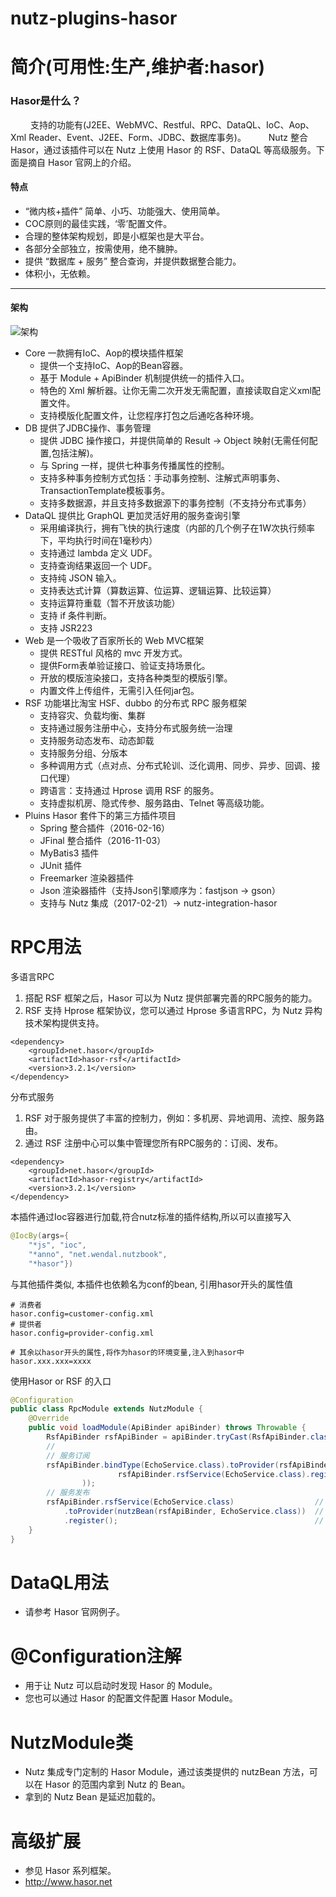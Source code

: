 nutz-plugins-hasor
==================================

简介(可用性:生产,维护者:hasor)
==================================


### Hasor是什么？

&emsp;&emsp; 支持的功能有(J2EE、WebMVC、Restful、RPC、DataQL、IoC、Aop、Xml Reader、Event、J2EE、Form、JDBC、数据库事务)。
&emsp;&emsp; Nutz 整合 Hasor，通过该插件可以在 Nutz 上使用 Hasor 的 RSF、DataQL 等高级服务。下面是摘自 Hasor 官网上的介绍。

#### 特点

- “微内核+插件” 简单、小巧、功能强大、使用简单。
- COC原则的最佳实践，‘零’配置文件。
- 合理的整体架构规划，即是小框架也是大平台。
- 各部分全部独立，按需使用，绝不臃肿。
- 提供 “数据库 + 服务” 整合查询，并提供数据整合能力。
- 体积小，无依赖。

----------
#### 架构
![架构](http://files.hasor.net/uploader/20170609/155318/CC2_403A_3BD5_D581.jpg "架构")

- Core 一款拥有IoC、Aop的模块插件框架
    - 提供一个支持IoC、Aop的Bean容器。
    - 基于 Module + ApiBinder 机制提供统一的插件入口。
    - 特色的 Xml 解析器。让你无需二次开发无需配置，直接读取自定义xml配置文件。
    - 支持模版化配置文件，让您程序打包之后通吃各种环境。
- DB 提供了JDBC操作、事务管理
    - 提供 JDBC 操作接口，并提供简单的 Result -> Object 映射(无需任何配置,包括注解)。
    - 与 Spring 一样，提供七种事务传播属性的控制。
    - 支持多种事务控制方式包括：手动事务控制、注解式声明事务、TransactionTemplate模板事务。
    - 支持多数据源，并且支持多数据源下的事务控制（不支持分布式事务）
- DataQL 提供比 GraphQL 更加灵活好用的服务查询引擎
    - 采用编译执行，拥有飞快的执行速度（内部的几个例子在1W次执行频率下，平均执行时间在1毫秒内）
    - 支持通过 lambda 定义 UDF。
    - 支持查询结果返回一个 UDF。
    - 支持纯 JSON 输入。
    - 支持表达式计算（算数运算、位运算、逻辑运算、比较运算）
    - 支持运算符重载（暂不开放该功能）
    - 支持 if 条件判断。
    - 支持 JSR223
- Web 是一个吸收了百家所长的 Web MVC框架
    - 提供 RESTful 风格的 mvc 开发方式。
    - 提供Form表单验证接口、验证支持场景化。
    - 开放的模版渲染接口，支持各种类型的模版引擎。
    - 内置文件上传组件，无需引入任何jar包。
- RSF 功能堪比淘宝 HSF、dubbo 的分布式 RPC 服务框架
    - 支持容灾、负载均衡、集群
    - 支持通过服务注册中心，支持分布式服务统一治理
    - 支持服务动态发布、动态卸载
    - 支持服务分组、分版本
    - 多种调用方式（点对点、分布式轮训、泛化调用、同步、异步、回调、接口代理）
    - 跨语言：支持通过 Hprose 调用 RSF 的服务。
    - 支持虚拟机房、隐式传参、服务路由、Telnet 等高级功能。
- Pluins Hasor 套件下的第三方插件项目
    - Spring 整合插件（2016-02-16）
    - JFinal 整合插件（2016-11-03）
    - MyBatis3 插件
    - JUnit 插件
    - Freemarker 渲染器插件
    - Json 渲染器插件（支持Json引擎顺序为：fastjson -> gson）
    - 支持与 Nutz 集成（2017-02-21）-> nutz-integration-hasor




RPC用法
==================================

多语言RPC
1. 搭配 RSF 框架之后，Hasor 可以为 Nutz 提供部署完善的RPC服务的能力。
2. RSF 支持 Hprose 框架协议，您可以通过 Hprose 多语言RPC，为 Nutz 异构技术架构提供支持。

```
<dependency>
    <groupId>net.hasor</groupId>
    <artifactId>hasor-rsf</artifactId>
    <version>3.2.1</version>
</dependency>
```

分布式服务
1. RSF 对于服务提供了丰富的控制力，例如：多机房、异地调用、流控、服务路由。
2. 通过 RSF 注册中心可以集中管理您所有RPC服务的：订阅、发布。
```
<dependency>
    <groupId>net.hasor</groupId>
    <artifactId>hasor-registry</artifactId>
    <version>3.2.1</version>
</dependency>
```

本插件通过Ioc容器进行加载,符合nutz标准的插件结构,所以可以直接写入

```java
@IocBy(args={
	"*js", "ioc",
	"*anno", "net.wendal.nutzbook",
	"*hasor"})
```

与其他插件类似, 本插件也依赖名为conf的bean, 引用hasor开头的属性值

```
# 消费者
hasor.config=customer-config.xml
# 提供者
hasor.config=provider-config.xml

# 其余以hasor开头的属性,将作为hasor的环境变量,注入到hasor中
hasor.xxx.xxx=xxxx
```

使用Hasor or RSF 的入口

```java
@Configuration
public class RpcModule extends NutzModule {
    @Override
    public void loadModule(ApiBinder apiBinder) throws Throwable {
        RsfApiBinder rsfApiBinder = apiBinder.tryCast(RsfApiBinder.class);
        //
        // 服务订阅
        rsfApiBinder.bindType(EchoService.class).toProvider(rsfApiBinder.converToProvider(  // 发布服务到 Hasor 容器中
                        rsfApiBinder.rsfService(EchoService.class).register()               // 注册消费者
                ));
        // 服务发布
        rsfApiBinder.rsfService(EchoService.class)                  // 声明服务接口
            .toProvider(nutzBean(rsfApiBinder, EchoService.class))  // 使用 nutz Bean 中的Bean 作为实现类
            .register();                                            // 发布服务
    }
}
```

DataQL用法
==================================
* 请参考 Hasor 官网例子。

@Configuration注解
======================================

* 用于让 Nutz 可以启动时发现 Hasor 的 Module。
* 您也可以通过 Hasor 的配置文件配置 Hasor Module。

NutzModule类
======================================

* Nutz 集成专门定制的 Hasor Module，通过该类提供的 nutzBean 方法，可以在 Hasor 的范围内拿到 Nutz 的 Bean。
* 拿到的 Nutz Bean 是延迟加载的。

高级扩展
=======================================

* 参见 Hasor 系列框架。
* http://www.hasor.net